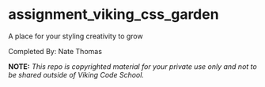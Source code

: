 assignment_viking_css_garden
============================

A place for your styling creativity to grow

Completed By: Nate Thomas

**NOTE:** *This repo is copyrighted material for your private use only and not to be shared outside of Viking Code School.*
